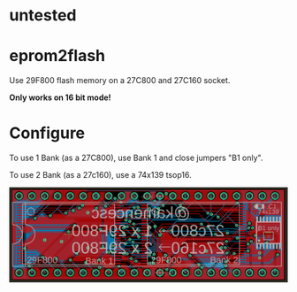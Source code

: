 # untested

# eprom2flash
Use 29F800 flash memory on a 27C800 and 27C160 socket.

**Only works on 16 bit mode!**


# Configure
To use 1 Bank (as a 27C800), use Bank 1 and close jumpers "B1 only".

To use 2 Bank (as a 27c160), use a 74x139 tsop16.

![picture](boardv1.png)
